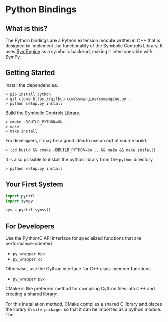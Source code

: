 # Python Bindings

## What is this?

The Python bindings are a Python extension module written in C++ that is
designed to implement the functionality of the Symbolic Controls Library. It
uses [SymEngine](https://github.com/symengine/symengine) as a symbolic backend,
making it inter-operable with [SymPy](http://www.sympy.org/en/index.html).

## Getting Started

Install the dependencies.

```shell
> pip install cython
> git clone https://github.com/symengine/symengine.py .
> python setup.py install
```

Build the Symbolic Controls Library.

```shell
> cmake -DBUILD_PYTHON=ON .
> make
> make install
```

Fro developers, it may be a good idea to use an out of source build.

```shell
> (cd build && cmake -DBUILD_PYTHON=on .. && make && make install)
```

It is also possible to install the python library from the `python` directory.

```shell
> python setup.py install
```

## Your First System

```python
import pyctrl
import sympy

sys = pyctrl.symss()

```

## For Developers

Use the Python/C API interface for specialized functions that are performance-oriented.

- `py_wrapper.hpp`
- `py_wrapper.cc`

Otherwise, use the Cython interface for C++ class member functions.

- `py_wrapper.pyx`

CMake is the preferred method for compiling Cython files into C++ and creating a shared library.

For this installation method, CMake compiles a shared C library and places the library in `site-packages` so that it can be imported as a python module. The
